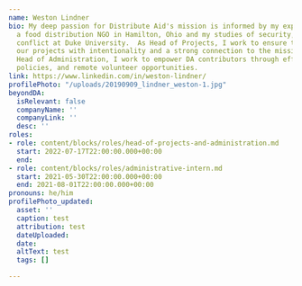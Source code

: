 ```yaml
---
name: Weston Lindner
bio: My deep passion for Distribute Aid's mission is informed by my experience at
  a food distribution NGO in Hamilton, Ohio and my studies of security, peace, and
  conflict at Duke University.  As Head of Projects, I work to ensure that we pursue
  our projects with intentionality and a strong connection to the mission of DA.  As
  Head of Administration, I work to empower DA contributors through effective onboarding,
  policies, and remote volunteer opportunities.
link: https://www.linkedin.com/in/weston-lindner/
profilePhoto: "/uploads/20190909_lindner_weston-1.jpg"
beyondDA:
  isRelevant: false
  companyName: ''
  companyLink: ''
  desc: ''
roles:
- role: content/blocks/roles/head-of-projects-and-administration.md
  start: 2022-07-17T22:00:00.000+00:00
  end: 
- role: content/blocks/roles/administrative-intern.md
  start: 2021-05-30T22:00:00.000+00:00
  end: 2021-08-01T22:00:00.000+00:00
pronouns: he/him
profilePhoto_updated:
  asset: ''
  caption: test
  attribution: test
  dateUploaded: 
  date: 
  altText: test
  tags: []

---
```

